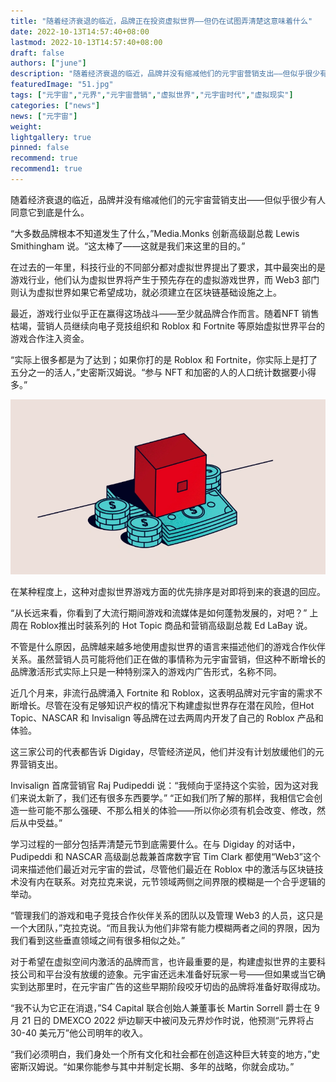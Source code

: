 ```yaml
---
title: "随着经济衰退的临近，品牌正在投资虚拟世界——但仍在试图弄清楚这意味着什么"
date: 2022-10-13T14:57:40+08:00
lastmod: 2022-10-13T14:57:40+08:00
draft: false
authors: ["june"]
description: "随着经济衰退的临近，品牌并没有缩减他们的元宇宙营销支出——但似乎很少有人同意它到底是什么。"
featuredImage: "51.jpg"
tags: ["元宇宙","元界","元宇宙营销","虚拟世界","元宇宙时代","虚拟现实"]
categories: ["news"]
news: ["元宇宙"]
weight: 
lightgallery: true
pinned: false
recommend: true
recommend1: true
---
```




随着经济衰退的临近，品牌并没有缩减他们的元宇宙营销支出——但似乎很少有人同意它到底是什么。

“大多数品牌根本不知道发生了什么，”Media.Monks 创新高级副总裁 Lewis Smithingham 说。“这太棒了——这就是我们来这里的目的。”

在过去的一年里，科技行业的不同部分都对虚拟世界提出了要求，其中最突出的是游戏行业，他们认为虚拟世界将产生于预先存在的虚拟游戏世界，而 Web3 部门则认为虚拟世界如果它希望成功，就必须建立在区块链基础设施之上。

最近，游戏行业似乎正在赢得这场战斗——至少就品牌合作而言。随着NFT 销售枯竭，营销人员继续向电子竞技组织和 Roblox 和 Fortnite 等原始虚拟世界平台的游戏合作注入资金。

“实际上很多都是为了达到；如果你打的是 Roblox 和 Fortnite，你实际上是打了五分之一的活人，”史密斯汉姆说。“参与 NFT 和加密的人的人口统计数据要小得多。”

![roblox 在钱上的标志](50.png)

在某种程度上，这种对虚拟世界游戏方面的优先排序是对即将到来的衰退的回应。

“从长远来看，你看到了大流行期间游戏和流媒体是如何蓬勃发展的，对吧？” 上周在 Roblox推出时装系列的 Hot Topic 商品和营销高级副总裁 Ed LaBay 说。

不管是什么原因，品牌越来越多地使用虚拟世界的语言来描述他们的游戏合作伙伴关系。虽然营销人员可能将他们正在做的事情称为元宇宙营销，但这种不断增长的品牌激活形式实际上只是一种特别深入的游戏内广告形式，名称不同。

近几个月来，非流行品牌涌入 Fortnite 和 Roblox，这表明品牌对元宇宙的需求不断增长。尽管在没有足够知识产权的情况下构建虚拟世界存在潜在风险，但Hot Topic、NASCAR 和 Invisalign 等品牌在过去两周内开发了自己的 Roblox 产品和体验。 

这三家公司的代表都告诉 Digiday，尽管经济逆风，他们并没有计划放缓他们的元界营销支出。

Invisalign 首席营销官 Raj Pudipeddi 说：“我倾向于坚持这个实验，因为这对我们来说太新了，我们还有很多东西要学。” “正如我们所了解的那样，我相信它会创造一些可能不那么强硬、不那么相关的体验——所以你必须有机会改变、修改，然后从中受益。”

学习过程的一部分包括弄清楚元节到底需要什么。在与 Digiday 的对话中，Pudipeddi 和 NASCAR 高级副总裁兼首席数字官 Tim Clark 都使用“Web3”这个词来描述他们最近对元宇宙的尝试，尽管他们最近在 Roblox 中的激活与区块链技术没有内在联系。对克拉克来说，元节领域两侧之间界限的模糊是一个合乎逻辑的举动。

“管理我们的游戏和电子竞技合作伙伴关系的团队以及管理 Web3 的人员，这只是一个大团队，”克拉克说。“而且我认为他们非常有能力模糊两者之间的界限，因为我们看到这些垂直领域之间有很多相似之处。”

对于希望在虚拟空间内激活的品牌而言，也许最重要的是，构建虚拟世界的主要科技公司和平台没有放缓的迹象。元宇宙还远未准备好玩家一号——但如果或当它确实到达那里时，在元宇宙广告的这些早期阶段咬牙切齿的品牌将准备好取得成功。

“我不认为它正在消退，”S4 Capital 联合创始人兼董事长 Martin Sorrell 爵士在 9 月 21 日的 DMEXCO 2022 炉边聊天中被问及元界炒作时说，他预测“元界将占 30-40 美元万”他公司明年的收入。

“我们必须明白，我们身处一个所有文化和社会都在创造这种巨大转变的地方，”史密斯汉姆说。“如果你能参与其中并制定长期、多年的战略，你就会成功。”